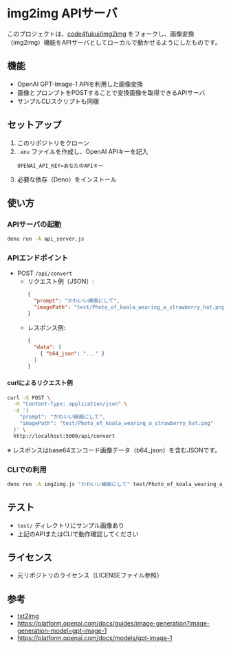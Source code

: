 # img2img APIサーバ

このプロジェクトは、[code4fukui/img2img](https://github.com/code4fukui/img2img) をフォークし、画像変換（img2img）機能をAPIサーバとしてローカルで動かせるようにしたものです。

## 機能
- OpenAI GPT-Image-1 APIを利用した画像変換
- 画像とプロンプトをPOSTすることで変換画像を取得できるAPIサーバ
- サンプルCLIスクリプトも同梱

## セットアップ
1. このリポジトリをクローン
2. `.env` ファイルを作成し、OpenAI APIキーを記入
   ```
   OPENAI_API_KEY=あなたのAPIキー
   ```
3. 必要な依存（Deno）をインストール

## 使い方

### APIサーバの起動
```sh
deno run -A api_server.js
```

### APIエンドポイント
- POST `/api/convert`
    - リクエスト例（JSON）:
      ```json
      {
        "prompt": "かわいい線画にして",
        "imagePath": "test/Photo_of_koala_wearing_a_strawberry_hat.png"
      }
      ```
    - レスポンス例:
      ```json
      {
        "data": [
          { "b64_json": "..." }
        ]
      }
      ```

#### curlによるリクエスト例
```sh
curl -X POST \
  -H "Content-Type: application/json" \
  -d '{
    "prompt": "かわいい線画にして",
    "imagePath": "test/Photo_of_koala_wearing_a_strawberry_hat.png"
  }' \
  http://localhost:5000/api/convert
```

※ レスポンスはbase64エンコード画像データ（b64_json）を含むJSONです。

### CLIでの利用
```sh
deno run -A img2img.js "かわいい線画にして" test/Photo_of_koala_wearing_a_strawberry_hat.png
```

## テスト
- `test/` ディレクトリにサンプル画像あり
- 上記のAPIまたはCLIで動作確認してください

## ライセンス
- 元リポジトリのライセンス（LICENSEファイル参照）

## 参考
- [txt2img](https://github.com/code4fukui/txt2img/)
- https://platform.openai.com/docs/guides/image-generation?image-generation-model=gpt-image-1
- https://platform.openai.com/docs/models/gpt-image-1
